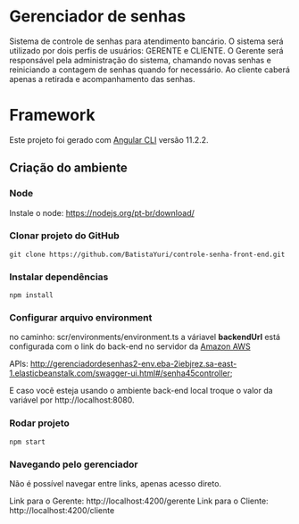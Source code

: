 # Gerenciador de senhas

Sistema de controle de senhas para atendimento bancário. O sistema será utilizado por dois perfis de usuários: GERENTE e CLIENTE. O Gerente será responsável pela administração do sistema, chamando novas senhas e reiniciando a contagem de senhas quando for necessário. Ao cliente caberá apenas a retirada e acompanhamento das senhas.

# Framework
Este projeto foi gerado com [Angular CLI](https://github.com/angular/angular-cli) versão 11.2.2.


## Criação do ambiente
### Node
Instale o node: https://nodejs.org/pt-br/download/

### Clonar projeto do GitHub
`git clone https://github.com/BatistaYuri/controle-senha-front-end.git`

### Instalar dependências
`npm install`

### Configurar arquivo environment
no caminho: scr/environments/environment.ts
a váriavel **backendUrl** está configurada com o link do back-end no servidor da [Amazon AWS](https://aws.amazon.com/pt/)

APIs: http://gerenciadordesenhas2-env.eba-2iebjrez.sa-east-1.elasticbeanstalk.com/swagger-ui.html#/senha45controller;

E caso você esteja usando o ambiente back-end local troque o valor da variável por http://localhost:8080.

### Rodar projeto
`npm start`

### Navegando pelo gerenciador
Não é possível navegar entre links, apenas acesso direto.

Link para o Gerente: http://localhost:4200/gerente
Link para o Cliente: http://localhost:4200/cliente
